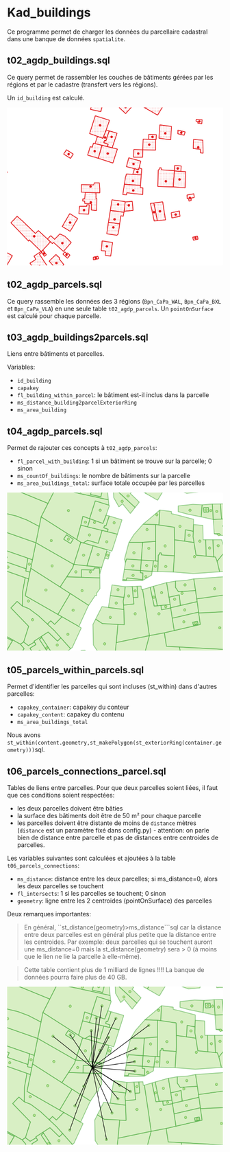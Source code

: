 # Kad_buildings

Ce programme permet de charger les données du parcellaire cadastral dans une banque
de données `spatialite`.

## t02_agdp_buildings.sql

Ce query permet de rassembler les couches de bâtiments gérées par les régions et par le cadastre (transfert vers les régions).

Un `id_building` est calculé. 

![t02_agdp_buildings.png](./vignette/t02_agdp_buildings.png)

## t02_agdp_parcels.sql

Ce query rassemble les données des 3 régions (`Bpn_CaPa_WAL`, `Bpn_CaPa_BXL` et `Bpn_CaPa_VLA`) en une seule table `t02_agdp_parcels`. Un `pointOnSurface` est calculé pour chaque parcelle. 

## t03_agdp_buildings2parcels.sql

Liens entre bâtiments et parcelles.

Variables:
 - `id_building`
 - `capakey`
 - `fl_building_within_parcel`: le bâtiment est-il inclus dans la parcelle
 - `ms_distance_building2parcelExteriorRing`
 - `ms_area_building`

## t04_agdp_parcels.sql

Permet de rajouter ces concepts à `t02_agdp_parcels`:
 - `fl_parcel_with_building`: 1 si un bâtiment se trouve sur la parcelle; 0 sinon
 - `ms_countOf_buildings`: le nombre de bâtiments sur la parcelle
 - `ms_area_buildings_total`: surface totale occupée par les parcelles

![t04_agdp_parcels.png](./vignette/t04_agdp_parcels.png)


## t05_parcels_within_parcels.sql

Permet d'identifier les parcelles qui sont incluses (st_within) dans d'autres parcelles:
 - `capakey_container`: capakey du conteur
 - `capakey_content`: capakey du contenu
 - `ms_area_buildings_total`
 
Nous avons ```st_within(content.geometry,st_makePolygon(st_exteriorRing(container.geometry)))```sql.

## t06_parcels_connections_parcel.sql

Tables de liens entre parcelles. Pour que deux parcelles soient liées, il faut que ces conditions soient respectées:
 - les deux parcelles doivent être bâties 
 - la surface des bâtiments doit être de 50 m² pour chaque parcelle
 - les parcelles doivent être distante de moins de `distance` mètres (`distance` est un paramètre fixé dans config.py) - attention: on parle bien de distance entre parcelle et pas de distances entre centroides de parcelles.

Les variables suivantes sont calculées et ajoutées à la table `t06_parcels_connections`:
 - `ms_distance`: distance entre les deux parcelles; si ms_distance=0, alors les deux parcelles se touchent
 - `fl_intersects`: 1 si les parcelles se touchent; 0 sinon
 - `geometry`: ligne entre les 2 centroides (pointOnSurface) des parcelles

Deux remarques importantes:
> En général, ``st_distance(geometry)>ms_distance```sql car la distance entre deux parcelles est en général plus petite que la distance entre les centroides. Par exemple: deux parcelles qui se touchent auront une ms_distance=0 mais la st_distance(geometry) sera > 0 (à moins que le lien ne lie la parcelle à elle-même).

> Cette table contient plus de 1 milliard de lignes !!!! La banque de données pourra faire plus de 40 GB.

![t06_parcels_connections_parcel.png](./vignette/t06_parcels_connections_parcel.png)
